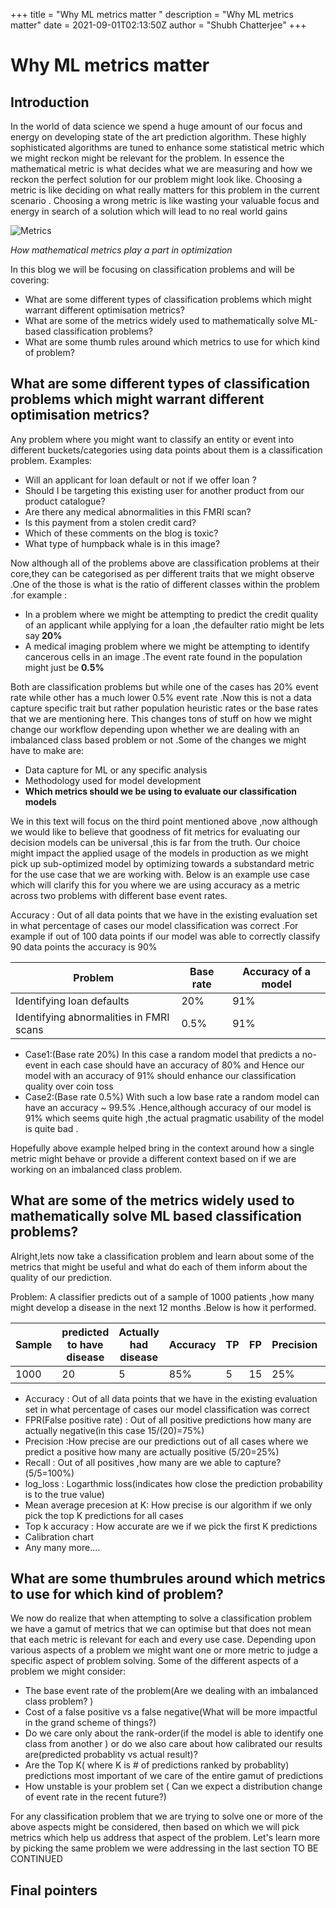 +++
title = "Why ML metrics matter "
description = "Why ML metrics matter"
date = 2021-09-01T02:13:50Z
author = "Shubh Chatterjee"
+++




# Why ML metrics matter 

## Introduction

In the world of data science we spend a huge amount of our focus and energy on developing state of the art prediction algorithm. These highly sophisticated algorithms are tuned to enhance some statistical metric which we might reckon might be relevant for the problem. In essence the mathematical metric is what decides what we are measuring and how we reckon the perfect solution for our problem might look like. 
Choosing a metric is like deciding on what really matters for this problem in the current scenario . Choosing a wrong metric is like wasting your valuable focus and energy in search of a solution which will lead to no real world gains

![Metrics](/images/AUC_vs_PR/img/workflow_ML_using_metrics.png 'ML metrics')

<!-- ![How mathematical metrics play a part in optimization](/media/AUC_vs_PR/img/workflow_ML_using_metrics.png) -->

*How mathematical metrics play a part in optimization*

In this blog we will be focusing on classification problems and will be covering:

- What are some different types of classification problems which might warrant different optimisation metrics?
- What are some of the metrics widely used to mathematically solve ML-based classification problems?
- What are some thumb rules around which metrics to use for which kind of problem?


## What are some different types of classification problems which might warrant different optimisation metrics?

Any problem where you might want to classify an entity or event into different buckets/categories using data points about them is a classification problem. Examples:
- Will an applicant for loan default or not if we offer loan ?
- Should I be targeting this existing user for another product from our product catalogue?
- Are there any medical abnormalities in this FMRI scan?
- Is this payment from a stolen credit card?
- Which of these comments on the blog is toxic?
- What type of humpback whale is in this image?

Now although all of the problems above are classification problems at their core,they can be categorised as per different traits that we might observe .One of the those is what is the ratio of different classes within the problem .for example :
- In a problem where we might be attempting to predict the credit quality of an applicant while applying for a loan ,the defaulter ratio might be lets say<b> 20% </b>
- A medical imaging problem where we might be attempting to identify cancerous cells in an image .The event rate found in the population might just be <b>0.5%</b>

Both are classification problems but while one of the cases has 20% event rate while other has a much lower 0.5% event rate .Now this is not a data capture  specific trait but rather population heuristic rates or the base rates that we are mentioning here. This changes tons of stuff on how we might change our workflow depending upon whether we are dealing with an imbalanced class based problem or not .Some of the changes we might have to make are:

-  Data capture for ML or any specific analysis 
- Methodology used for model development
- <b>Which metrics should we be using to evaluate our classification models</b>

We in this text will focus on the third point mentioned above ,now although we would like to believe that goodness of fit metrics for evaluating our decision models can be universal ,this is far from the truth. Our choice might impact the applied usage of the models in production as we might pick up sub-optimized model by optimizing towards a substandard  metric for the use case that we are working with. Below is an example use case which will clarify this for you where we are using accuracy as a metric across two problems with different base event rates.

Accuracy : Out of all data points that we have in the existing evaluation set in what percentage of cases our model classification was correct .For example if out of 100 data points if our model was able to correctly classify 90 data points the accuracy is 90% 


Problem       | Base rate    | Accuracy of a model
------------- | -------------| -------
Identifying loan defaults  | 20% | 91%
Identifying abnormalities in FMRI scans  | 0.5% | 91%


- Case1:(Base rate 20%) In this case a random model that predicts a no-event in each case should have an accuracy of 80% and Hence our model with an accuracy of 91% should enhance our classification quality over coin toss
- Case2:(Base rate 0.5%) With such a low base rate a random model can have an accuracy ~ 99.5% .Hence,although accuracy of our model is 91% which seems quite high ,the actual pragmatic usability of the model is quite bad . 

Hopefully above example helped bring in the context around how a single metric might behave or provide a different context based on if we are working on an imbalanced class problem.


## What are some of the metrics widely used to mathematically solve ML based classification problems?

Alright,lets now take a classification problem and learn about some of the metrics that might be useful and what do each of them inform about the quality of our prediction.

Problem: A classifier predicts out of a sample of 1000 patients ,how many might develop a disease in the next 12 months .Below is how it performed.

Sample  | predicted to have disease|Actually had disease|Accuracy|TP|FP|Precision|Recall|
------- | ------------------------ |------------------- |--------|---|---|---------|------|
1000    |20                        | 5                 |85%     | 5  | 15   | 25%   | 100%



- Accuracy : Out of all data points that we have in the existing evaluation set in what percentage of cases our model classification was correct
- FPR(False positive rate) : Out of all positive predictions how many are actually negative(in this case 15/(20)=75%)
- Precision :How precise are our predictions out of all cases where we predict a positive how many are actually positive (5/20=25%)
- Recall : Out of all positives ,how many are we able to capture?(5/5=100%)
- log_loss : Logarthmic loss(indicates how close the prediction probability is to the true value)
- Mean average precesion at K: How precise is our algorithm if we only pick the top K predictions for all cases
- Top k accuracy : How accurate are we if we pick the first K predictions
- Calibration chart
- Any many more....

## What are some thumbrules around which metrics to use for which kind of problem?

We now do realize that when attempting to solve a classification problem we have a gamut of metrics that we can optimise but that does not mean that each metric is relevant for each and every use case. Depending upon various aspects of a problem we might want one or more metric to judge a specific aspect of problem solving. Some of the different aspects of a problem we might consider:<br> 

- The base event rate of the problem(Are we dealing with an imbalanced class problem? )
- Cost of a false positive vs a false negative(What will be more impactful in the grand scheme of things?)
- Do we care only about the rank-order(if the model is able to identify one class from another ) or do we also care about how calibrated our results are(predicted probablity vs actual result)?
-  Are the Top K( where K is # of predictions ranked by probablity) predictions most important of we care of the entire gamut of predictions
- How unstable is your problem set ( Can we expect a distribution change of event rate in the recent future?)


For any classification problem that we are trying to solve one or more of the above aspects might be considered, then based on which we will pick metrics which help us address that aspect of the problem. Let's learn more by picking the same problem we were addressing in the last section
TO BE CONTINUED  

## Final pointers



